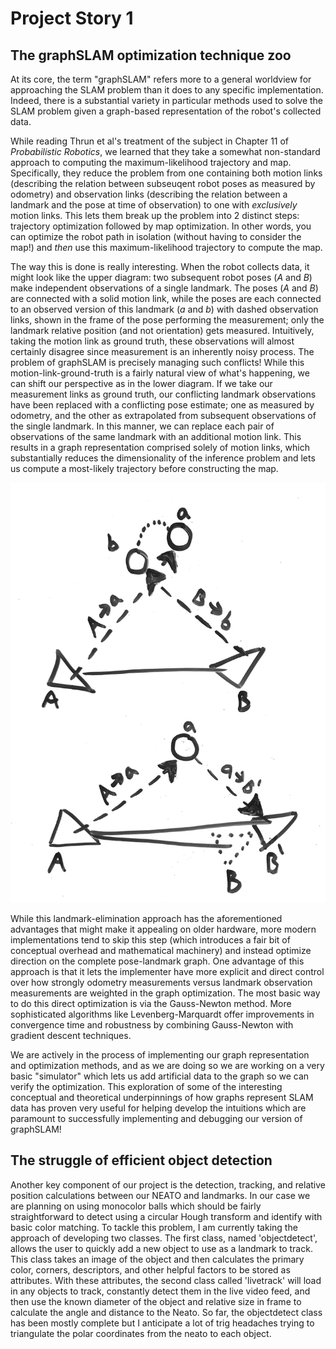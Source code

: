 # Project Story 1

## The graphSLAM optimization technique zoo

At its core, the term "graphSLAM" refers more to a general worldview for approaching the SLAM problem than it does to any specific implementation. Indeed, there is a substantial variety in particular methods used to solve the SLAM problem given a graph-based representation of the robot's collected data.

While reading Thrun et al's treatment of the subject in Chapter 11 of *Probabilistic Robotics*, we learned that they take a somewhat non-standard approach to computing the maximum-likelihood trajectory and map. Specifically, they reduce the problem from one containing both motion links (describing the relation between subseuqent robot poses as measured by odometry) and observation links (describing the relation between a landmark and the pose at time of observation) to one with *exclusively* motion links. This lets them break up the problem into 2 distinct steps: trajectory optimization followed by map optimization. In other words, you can optimize the robot path in isolation (without having to consider the map!) and *then* use this maximum-likelihood trajectory to compute the map.

The way this is done is really interesting. When the robot collects data, it might look like the upper diagram: two subsequent robot poses (*A* and *B*) make independent observations of a single landmark. The poses (*A* and *B*) are connected with a solid motion link, while the poses are each connected to an observed version of this landmark (*a* and *b*) with dashed observation links, shown in the frame of the pose performing the measurement; only the landmark relative position (and not orientation) gets measured. Intuitively, taking the motion link as ground truth, these observations will almost certainly disagree since measurement is an inherently noisy process. The problem of graphSLAM is precisely managing such conflicts! While this motion-link-ground-truth is a fairly natural view of what's happening, we can shift our perspective as in the lower diagram. If we take our measurement links as ground truth, our conflicting landmark observations have been replaced with a conflicting pose estimate; one as measured by odometry, and the other as extrapolated from subsequent observations of the single landmark. In this manner, we can replace each pair of observations of the same landmark with an additional motion link. This results in a graph representation comprised solely of motion links, which substantially reduces the dimensionality of the inference problem and lets us compute a most-likely trajectory before constructing the map.

![Eliminating landmarks](/blog/media/landmark_elimination.jpeg)

While this landmark-elimination approach has the aforementioned advantages that might make it appealing on older hardware, more modern implementations tend to skip this step (which introduces a fair bit of conceptual overhead and mathematical machinery) and instead optimize direction on the complete pose-landmark graph. One advantage of this approach is that it lets the implementer have more explicit and direct control over how strongly odometry measurements versus landmark observation measurements are weighted in the graph optimization. The most basic way to do this direct optimization is via the Gauss-Newton method. More sophisticated algorithms like Levenberg-Marquardt offer improvements in convergence time and robustness by combining Gauss-Newton with gradient descent techniques.

We are actively in the process of implementing our graph representation and optimization methods, and as we are doing so we are working on a very basic "simulator" which lets us add artificial data to the graph so we can verify the optimization. This exploration of some of the interesting conceptual and theoretical underpinnings of how graphs represent SLAM data has proven very useful for helping develop the intuitions which are paramount to successfully implementing and debugging our version of graphSLAM!


## The struggle of efficient object detection

Another key component of our project is the detection, tracking, and relative position calculations between our NEATO and landmarks. In our case we are planning on using monocolor balls which should be fairly straightforward to detect using a circular Hough transform and identify with basic color matching. To tackle this problem, I am currently taking the approach of developing two classes. The first class, named 'objectdetect', allows the user to quickly add a new object to use as a landmark to track. This class takes an image of the object and then calculates the primary color, corners, descriptors, and other helpful factors to be stored as attributes. With these attributes, the second class called 'livetrack' will load in any objects to track, constantly detect them in the live video feed, and then use the known diameter of the object and relative size in frame to calculate the angle and distance to the Neato. So far, the objectdetect class has been mostly complete but I anticipate a lot of trig headaches trying to triangulate the polar coordinates from the neato to each object.
